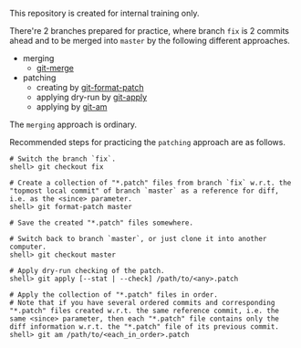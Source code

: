 This repository is created for internal training only.

There're 2 branches prepared for practice, where branch `fix` is 2 commits ahead and to be merged into `master` by the following different approaches.
  - merging
    - [git-merge](https://git-scm.com/docs/git-merge) 
  - patching
    - creating by [git-format-patch](https://git-scm.com/docs/git-format-patch)
    - applying dry-run by [git-apply](https://git-scm.com/docs/git-apply)
    - applying by [git-am](https://git-scm.com/docs/git-am)

The `merging` approach is ordinary.

Recommended steps for practicing the `patching` approach are as follows.
```
# Switch the branch `fix`.
shell> git checkout fix

# Create a collection of "*.patch" files from branch `fix` w.r.t. the "topmost local commit" of branch `master` as a reference for diff, i.e. as the <since> parameter.
shell> git format-patch master

# Save the created "*.patch" files somewhere.

# Switch back to branch `master`, or just clone it into another computer.
shell> git checkout master

# Apply dry-run checking of the patch.
shell> git apply [--stat | --check] /path/to/<any>.patch

# Apply the collection of "*.patch" files in order. 
# Note that if you have several ordered commits and corresponding "*.patch" files created w.r.t. the same reference commit, i.e. the same <since> parameter, then each "*.patch" file contains only the diff information w.r.t. the "*.patch" file of its previous commit. 
shell> git am /path/to/<each_in_order>.patch
```
